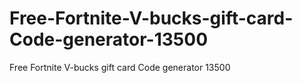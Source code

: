 # Free-Fortnite-V-bucks-gift-card-Code-generator-13500
Free Fortnite V-bucks gift card Code generator 13500
